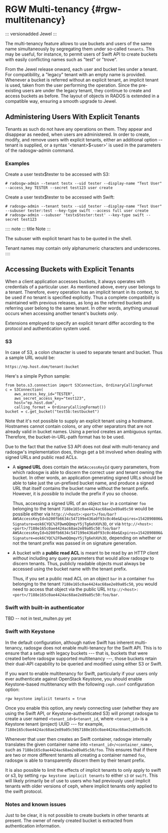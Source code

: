 # RGW Multi-tenancy {#rgw-multitenancy}

::: versionadded
Jewel
:::

The multi-tenancy feature allows to use buckets and users of the same
name simultaneously by segregating them under so-called `tenants`. This
may be useful, for instance, to permit users of Swift API to create
buckets with easily conflicting names such as \"test\" or \"trove\".

From the Jewel release onward, each user and bucket lies under a tenant.
For compatibility, a \"legacy\" tenant with an empty name is provided.
Whenever a bucket is referred without an explicit tenant, an implicit
tenant is used, taken from the user performing the operation. Since the
pre-existing users are under the legacy tenant, they continue to create
and access buckets as before. The layout of objects in RADOS is extended
in a compatible way, ensuring a smooth upgrade to Jewel.

## Administering Users With Explicit Tenants

Tenants as such do not have any operations on them. They appear and
disappear as needed, when users are administered. In order to create,
modify, and remove users with explicit tenants, either an additional
option \--tenant is supplied, or a syntax \'\<tenant\>\$\<user\>\' is
used in the parameters of the radosgw-admin command.

### Examples

Create a user testx\$tester to be accessed with S3:

    # radosgw-admin --tenant testx --uid tester --display-name "Test User" --access_key TESTER --secret test123 user create

Create a user testx\$tester to be accessed with Swift:

    # radosgw-admin --tenant testx --uid tester --display-name "Test User" --subuser tester:test --key-type swift --access full user create
    # radosgw-admin --subuser 'testx$tester:test' --key-type swift --secret test123

:::: note
::: title
Note
:::

The subuser with explicit tenant has to be quoted in the shell.

Tenant names may contain only alphanumeric characters and underscores.
::::

## Accessing Buckets with Explicit Tenants

When a client application accesses buckets, it always operates with
credentials of a particular user. As mentioned above, every user belongs
to a tenant. Therefore, every operation has an implicit tenant in its
context, to be used if no tenant is specified explicitly. Thus a
complete compatibility is maintained with previous releases, as long as
the referred buckets and referring user belong to the same tenant. In
other words, anything unusual occurs when accessing another tenant\'s
buckets *only*.

Extensions employed to specify an explicit tenant differ according to
the protocol and authentication system used.

### S3

In case of S3, a colon character is used to separate tenant and bucket.
Thus a sample URL would be:

    https://ep.host.dom/tenant:bucket

Here\'s a simple Python sample:

``` {.python linenos=""}
from boto.s3.connection import S3Connection, OrdinaryCallingFormat
c = S3Connection(
    aws_access_key_id="TESTER",
    aws_secret_access_key="test123",
    host="ep.host.dom",
    calling_format = OrdinaryCallingFormat())
bucket = c.get_bucket("test5b:testbucket")
```

Note that it\'s not possible to supply an explicit tenant using a
hostname. Hostnames cannot contain colons, or any other separators that
are not already valid in bucket names. Using a period creates an
ambiguous syntax. Therefore, the bucket-in-URL-path format has to be
used.

Due to the fact that the native S3 API does not deal with multi-tenancy
and radosgw\'s implementation does, things get a bit involved when
dealing with signed URLs and public read ACLs.

-   A **signed URL** does contain the `AWSAccessKeyId` query parameters,
    from which radosgw is able to discern the correct user and tenant
    owning the bucket. In other words, an application generating signed
    URLs should be able to take just the un-prefixed bucket name, and
    produce a signed URL that itself contains the bucket name without
    the tenant prefix. However, it is *possible* to include the prefix
    if you so choose.

    Thus, accessing a signed URL of an object `bar` in a container `foo`
    belonging to the tenant `7188e165c0ae4424ac68ae2e89a05c50` would be
    possible either via
    `http://<host>:<port>/foo/bar?AWSAccessKeyId=b200fb6634c547199e436a0f93c0c46e&Expires=1542890806&Signature=eok6CYQC%2FDwmQQmqvY5jTg6ehXU%3D`,
    or via
    `http://<host>:<port>/7188e165c0ae4424ac68ae2e89a05c50:foo/bar?AWSAccessKeyId=b200fb6634c547199e436a0f93c0c46e&Expires=1542890806&Signature=eok6CYQC%2FDwmQQmqvY5jTg6ehXU%3D`,
    depending on whether or not the tenant prefix was passed in on
    signature generation.

-   A bucket with a **public read ACL** is meant to be read by an HTTP
    client *without* including any query parameters that would allow
    radosgw to discern tenants. Thus, publicly readable objects must
    always be accessed using the bucket name with the tenant prefix.

    Thus, if you set a public read ACL on an object `bar` in a container
    `foo` belonging to the tenant `7188e165c0ae4424ac68ae2e89a05c50`,
    you would need to access that object via the public URL
    `http://<host>:<port>/7188e165c0ae4424ac68ae2e89a05c50:foo/bar`.

### Swift with built-in authenticator

TBD \-- not in test_multen.py yet

### Swift with Keystone

In the default configuration, although native Swift has inherent
multi-tenancy, radosgw does not enable multi-tenancy for the Swift API.
This is to ensure that a setup with legacy buckets \-\-- that is,
buckets that were created before radosgw supported multitenancy \-\--,
those buckets retain their dual-API capability to be queried and
modified using either S3 or Swift.

If you want to enable multitenancy for Swift, particularly if your users
only ever authenticate against OpenStack Keystone, you should enable
Keystone-based multitenancy with the following `ceph.conf` configuration
option:

    rgw keystone implicit tenants = true

Once you enable this option, any newly connecting user (whether they are
using the Swift API, or Keystone-authenticated S3) will prompt radosgw
to create a user named `<tenant_id>$<tenant_id`, where `<tenant_id>` is
a Keystone tenant (project) UUID \-\-- for example,
`7188e165c0ae4424ac68ae2e89a05c50$7188e165c0ae4424ac68ae2e89a05c50`.

Whenever that user then creates an Swift container, radosgw internally
translates the given container name into `<tenant_id>/<container_name>`,
such as `7188e165c0ae4424ac68ae2e89a05c50/foo`. This ensures that if
there are two or more different tenants all creating a container named
`foo`, radosgw is able to transparently discern them by their tenant
prefix.

It is also possible to limit the effects of implicit tenants to only
apply to swift or s3, by setting `rgw keystone implicit tenants` to
either `s3` or `swift`. This will likely primarily be of use to users
who had previously used implicit tenants with older versions of ceph,
where implicit tenants only applied to the swift protocol.

### Notes and known issues

Just to be clear, it is not possible to create buckets in other tenants
at present. The owner of newly created bucket is extracted from
authentication information.
